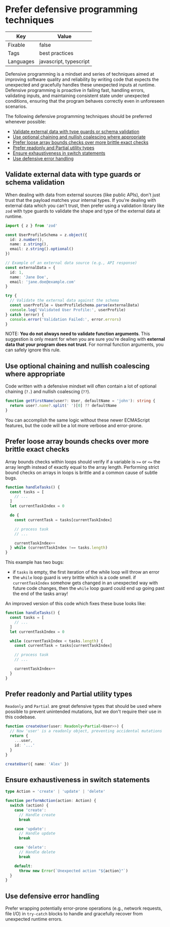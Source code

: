 # Prefer defensive programming techniques <!-- omit from toc -->

| Key       | Value                  |
| --------- | ---------------------- |
| Fixable   | false                  |
| Tags      | best practices         |
| Languages | javascript, typescript |

Defensive programming is a mindset and series of techniques aimed at improving software quality and reliability by writing code that expects the unexpected and gracefully handles these unexpected inputs at runtime. Defensive programming is proactive in failing fast, handling errors, validating inputs, and maintaining consistent state under unexpected conditions, ensuring that the program behaves correctly even in unforeseen scenarios.

The following defensive programming techniques should be preferred whenever possible:

- [Validate external data with type guards or schema validation](#validate-external-data-with-type-guards-or-schema-validation)
- [Use optional chaining and nullish coalescing where appropriate](#use-optional-chaining-and-nullish-coalescing-where-appropriate)
- [Prefer loose array bounds checks over more brittle exact checks](#prefer-loose-array-bounds-checks-over-more-brittle-exact-checks)
- [Prefer readonly and Partial utility types](#prefer-readonly-and-partial-utility-types)
- [Ensure exhaustiveness in switch statements](#ensure-exhaustiveness-in-switch-statements)
- [Use defensive error handling](#use-defensive-error-handling)

## Validate external data with type guards or schema validation

When dealing with data from external sources (like public APIs), don't just trust that the payload matches your internal types. If you're dealing with external data which you can't trust, then prefer using a validation library like `zod` with type guards to validate the shape and type of the external data at runtime.

```ts
import { z } from 'zod'

const UserProfileSchema = z.object({
  id: z.number(),
  name: z.string(),
  email: z.string().optional()
})

// Example of an external data source (e.g., API response)
const externalData = {
  id: 1,
  name: 'Jane Doe',
  email: 'jane.doe@example.com'
}

try {
  // Validate the external data against the schema
  const userProfile = UserProfileSchema.parse(externalData)
  console.log('Validated User Profile:', userProfile)
} catch (error) {
  console.error('Validation Failed:', error.errors)
}
```

NOTE: **You do not always need to validate function arguments**. This suggestion is only meant for when you are sure you're dealing with **external data that your program does not trust**. For normal function arguments, you can safely ignore this rule.

## Use optional chaining and nullish coalescing where appropriate

Code written with a defensive mindset will often contain a lot of optional chaining (`?.`) and nullish coalescing (`??`).

```ts
function getFirstName(user?: User, defaultName = 'john'): string {
  return user?.name?.split(' ')[0] ?? defaultName
}
```

You can accomplish the same logic without these newer ECMAScript features, but the code will be a lot more verbose and error-prone.

## Prefer loose array bounds checks over more brittle exact checks

Array bounds checks within loops should verify if a variable is `>=` or `<=` the array length instead of exactly equal to the array length. Performing strict bound checks on arrays in loops is brittle and a common cause of subtle bugs.

```js
function handleTasks() {
  const tasks = [
    // ...
  ]
  let currentTaskIndex = 0

  do {
    const currentTask = tasks[currentTaskIndex]

    // process task
    // ...

    currentTaskIndex++
  } while (currentTaskIndex !== tasks.length)
}
```

This example has two bugs:

- if `tasks` is empty, the first iteration of the while loop will throw an error
- the `while` loop guard is very brittle which is a code smell. if `currentTaskIndex` somehow gets changed in an unexpected way with future code changes, then the `while` loop guard could end up going past the end of the tasks array!

An improved version of this code which fixes these buse looks like:

```js
function handleTasks() {
  const tasks = [
    // ...
  ]
  let currentTaskIndex = 0

  while (currentTaskIndex < tasks.length) {
    const currentTask = tasks[currentTaskIndex]

    // process task
    // ...

    currentTaskIndex++
  }
}
```

## Prefer readonly and Partial utility types

`Readonly` and `Partial` are great defensive types that should be used where possible to prevent unintended mutations, but we don't require their use in this codebase.

```ts
function createUser(user: Readonly<Partial<User>>) {
  // Now 'user' is a readonly object, preventing accidental mutations
  return {
    ...user,
    id: '...'
  }
}

createUser({ name: 'Alex' })
```

## Ensure exhaustiveness in switch statements

```ts
type Action = 'create' | 'update' | 'delete'

function performAction(action: Action) {
  switch (action) {
    case 'create':
      // Handle create
      break

    case 'update':
      // Handle update
      break

    case 'delete':
      // Handle delete
      break

    default:
      throw new Error(`Unexpected action "${action}"`)
  }
}
```

## Use defensive error handling

Prefer wrapping potentially error-prone operations (e.g., network requests, file I/O) in `try-catch` blocks to handle and gracefully recover from unexpected runtime errors.
